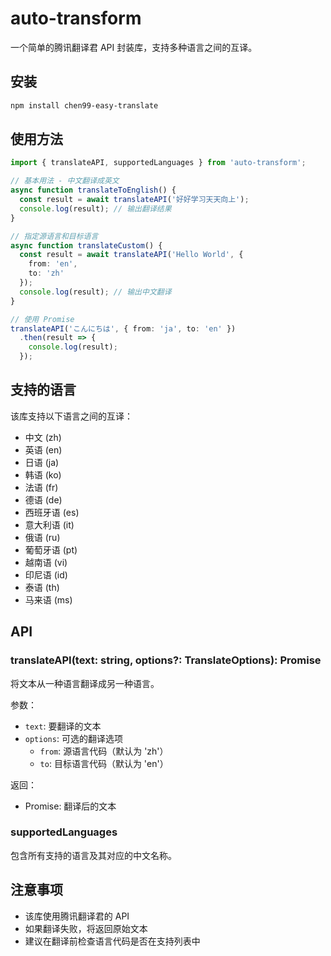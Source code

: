 # auto-transform

一个简单的腾讯翻译君 API 封装库，支持多种语言之间的互译。

## 安装

```bash
npm install chen99-easy-translate
```

## 使用方法

```typescript
import { translateAPI, supportedLanguages } from 'auto-transform';

// 基本用法 - 中文翻译成英文
async function translateToEnglish() {
  const result = await translateAPI('好好学习天天向上');
  console.log(result); // 输出翻译结果
}

// 指定源语言和目标语言
async function translateCustom() {
  const result = await translateAPI('Hello World', {
    from: 'en',
    to: 'zh'
  });
  console.log(result); // 输出中文翻译
}

// 使用 Promise
translateAPI('こんにちは', { from: 'ja', to: 'en' })
  .then(result => {
    console.log(result);
  });
```

## 支持的语言

该库支持以下语言之间的互译：

- 中文 (zh)
- 英语 (en)
- 日语 (ja)
- 韩语 (ko)
- 法语 (fr)
- 德语 (de)
- 西班牙语 (es)
- 意大利语 (it)
- 俄语 (ru)
- 葡萄牙语 (pt)
- 越南语 (vi)
- 印尼语 (id)
- 泰语 (th)
- 马来语 (ms)

## API

### translateAPI(text: string, options?: TranslateOptions): Promise<string>

将文本从一种语言翻译成另一种语言。

参数：
- `text`: 要翻译的文本
- `options`: 可选的翻译选项
  - `from`: 源语言代码（默认为 'zh'）
  - `to`: 目标语言代码（默认为 'en'）

返回：
- Promise<string>: 翻译后的文本

### supportedLanguages

包含所有支持的语言及其对应的中文名称。

## 注意事项

- 该库使用腾讯翻译君的 API
- 如果翻译失败，将返回原始文本
- 建议在翻译前检查语言代码是否在支持列表中 